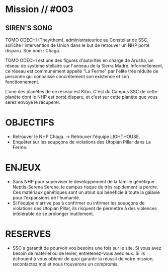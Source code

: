 # Mission // #003
## SIREN'S SONG

TOMO ODECHI (They/them), administrateurice au Constellar de SSC, sollicite l'intervention de Union dans le but de retrouver un NHP porté disparu. Son nom : Chaga.

TOMO ODECHI est une des figures d'autorités en charge de Arusha, un réseau de système stellaire sur l'anneau de la Sierra Madre. Informellement, ce réseau est communément appellé "La Ferme" par l'élite très réduite de personne qui connaisse concrétement son existence et son fonctionnement. 

L'une des planètes de ce réseau est Kibo. C'est du Campus SSC de cette planète dont le NHP est porté disparu, et c'est sur cette planète que vous serez envoyé le récuperer. 


# OBJECTIFS
- Retrouver le NHP Chaga.
	-> Retrouver l'équipe LIGHTHOUSE.
- Enquêter sur les soupçons de violations des Utopian Pillar dans La Ferme.

# ENJEUX
- Sans NHP pour superviser le developpement de la famille génétique Neptis-Serena Serena, le campus risque de très rapidement la perdre. Ces matériaux génétiques sont un atout qui bénéficie à toute la galaxie pour l'expansions de l'humanité.
- Si l'équipe n'arrive pas à confirmer ou infirmer les soupçons de violations des Utopian Pillar, ils risquent de permettre à des violences intolérable de se prolonger inutilement.

# RESERVES
- SSC a garantit de pourvoir vos besoins une fois sur le site. Si vous avez besoin de matériel ou de levier, entretenez-vous avec eux. Si ils échouent à vous obtenir de quoi garantir la réussit de votre mission, recontactez moi et nous trouverons un compromis.